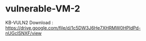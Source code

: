 # vulnerable-VM-2
KB-VULN2
Download : https://drive.google.com/file/d/1c5DW3J6He7XHRMW0HPldPd-nUGclSNXF/view
